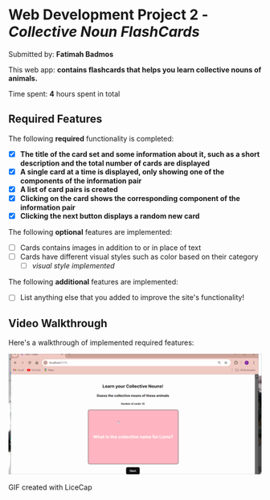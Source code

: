 # Web Development Project 2 - *Collective Noun FlashCards*

Submitted by: **Fatimah Badmos**

This web app: **contains flashcards that helps you learn collective nouns of animals.**

Time spent: **4** hours spent in total

## Required Features
The following **required** functionality is completed:

- [X] **The title of the card set and some information about it, such as a short description and the total number of cards are displayed**
- [X] **A single card at a time is displayed, only showing one of the components of the information pair**
- [X] **A list of card pairs is created**
- [X] **Clicking on the card shows the corresponding component of the information pair**
- [X] **Clicking the next button displays a random new card**

The following **optional** features are implemented:

- [ ] Cards contains images in addition to or in place of text
- [ ] Cards have different visual styles such as color based on their category
  - [ ] *visual style implemented*

The following **additional** features are implemented:

* [ ] List anything else that you added to improve the site's functionality!

## Video Walkthrough

Here's a walkthrough of implemented required features:

<img src='animal-collection/public/videowalkthrough.gif' title='Video Walkthrough' width='' alt='Video Walkthrough' />

GIF created with LiceCap
